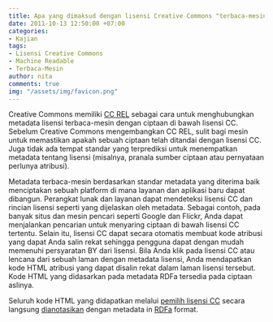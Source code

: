 ```yaml
---
title: Apa yang dimaksud dengan lisensi Creative Commons "terbaca-mesin"?
date: 2011-10-13 12:50:00 +07:00
categories:
- Kajian
tags:
- Lisensi Creative Commons
- Machine Readable
- Terbaca-Mesin
author: nita
comments: true
img: "/assets/img/favicon.png"
---
```


Creative Commons memiliki [CC REL](http://wiki.creativecommons.org/CC_REL) sebagai cara untuk menghubungkan metadata lisensi terbaca-mesin dengan ciptaan di bawah lisensi CC. Sebelum Creative Commons mengembangkan CC REL, sulit bagi mesin untuk memastikan apakah sebuah ciptaan telah ditandai dengan lisensi CC. Juga tidak ada tempat standar yang terprediksi untuk menempatkan metadata tentang lisensi (misalnya, pranala sumber ciptaan atau pernyataan perlunya atribusi).

Metadata terbaca-mesin berdasarkan standar metadata yang diterima baik menciptakan sebuah platform di mana layanan dan aplikasi baru dapat dibangun. Perangkat lunak dan layanan dapat mendeteksi lisensi CC dan rincian lisensi seperti yang dijelaskan oleh metadata. Sebagai contoh, pada banyak situs dan mesin pencari seperti Google dan Flickr, Anda dapat menjalankan pencarian untuk menyaring ciptaan di bawah lisensi CC tertentu. Selain itu, lisensi CC dapat secara otomatis membuat kode atribusi yang dapat Anda salin rekat sehingga pengguna dapat dengan mudah memenuhi persyaratan BY dari lisensi. Bila Anda klik pada lisensi CC atau lencana dari sebuah laman dengan metadata lisensi, Anda mendapatkan kode HTML atribusi yang dapat disalin rekat dalam laman lisensi tersebut. Kode HTML yang didasarkan pada metadata RDFa tersedia pada ciptaan aslinya.

Seluruh kode HTML yang didapatkan melalui [pemilih lisensi CC](http://creativecommons.org/choose) secara langsung [dianotasikan](http://wiki.creativecommons.org/Metadata) dengan metadata in [RDFa](http://wiki.creativecommons.org/RDFa) format.
